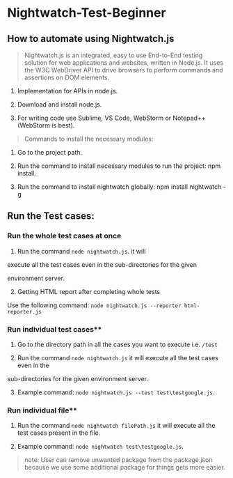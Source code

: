 
# Nightwatch-Test-Beginner

## How to automate using Nightwatch.js

> Nightwatch.js is an integrated, easy to use End-to-End testing solution for web applications and websites, written in Node.js. It uses the W3C WebDriver API to drive browsers to perform commands and assertions on DOM elements.


1. Implementation for APIs in node.js.

2. Download and install node.js.

3. For writing code use Sublime, VS Code, WebStorm or Notepad++ (WebStorm is best).
> Commands to install the necessary modules:

1. Go to the project path.

2. Run the command to install necessary modules to run the project: npm install.

3. Run the command to install nightwatch globally: npm install nightwatch -g

  

## Run the Test cases:

### Run the whole test cases at once

  

1. Run the command `node nightwatch.js`. it will

execute all the test cases even in the sub-directories for the given

environment server.

2. Getting HTML report after completing whole tests

Use the following command: `node nightwatch.js --reporter html-reporter.js`

  

### Run individual test cases**

1. Go to the directory path in all the cases you want to execute i.e. `/test`

2. Run the command `node nightwatch.js` it will execute all the test cases even in the

sub-directories for the given environment server.

3. Example command: `node nightwatch.js --test test\testgoogle.js`.


### Run individual file**

1. Run the command `node nightwatch filePath.js` it will execute all the test cases present in the file.

2. Example command: `node nightwatch test\testgoogle.js`.


> note: User can remove unwanted package from the package.json because we use some additional package for things gets more easier.

